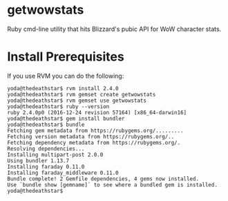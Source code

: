 # getwowstats
Ruby cmd-line utility that hits Blizzard's pubic API for WoW character stats.

# Install Prerequisites
If you use RVM you can do the following:
```
yoda@thedeathstar$ rvm install 2.4.0
yoda@thedeathstar$ rvm gemset create getwowstats
yoda@thedeathstar$ rvm gemset use getwowstats
yoda@thedeathstar$ ruby --version
ruby 2.4.0p0 (2016-12-24 revision 57164) [x86_64-darwin16]
yoda@thedeathstar$ gem install bundler
yoda@thedeathstar$ bundle
Fetching gem metadata from https://rubygems.org/.........
Fetching version metadata from https://rubygems.org/..
Fetching dependency metadata from https://rubygems.org/.
Resolving dependencies...
Installing multipart-post 2.0.0
Using bundler 1.13.7
Installing faraday 0.11.0
Installing faraday_middleware 0.11.0
Bundle complete! 2 Gemfile dependencies, 4 gems now installed.
Use `bundle show [gemname]` to see where a bundled gem is installed.
yoda@thedeathstar$
```

